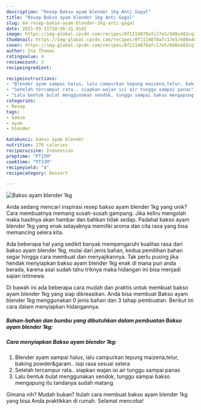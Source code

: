 ```yaml
---
description: "Resep Bakso ayam blender 1kg Anti Gagal"
title: "Resep Bakso ayam blender 1kg Anti Gagal"
slug: 84-resep-bakso-ayam-blender-1kg-anti-gagal
date: 2021-05-11T20:56:31.914Z
image: https://img-global.cpcdn.com/recipes/8f1114878afc17e5/680x482cq70/bakso-ayam-blender-1kg-foto-resep-utama.jpg
thumbnail: https://img-global.cpcdn.com/recipes/8f1114878afc17e5/680x482cq70/bakso-ayam-blender-1kg-foto-resep-utama.jpg
cover: https://img-global.cpcdn.com/recipes/8f1114878afc17e5/680x482cq70/bakso-ayam-blender-1kg-foto-resep-utama.jpg
author: Ina Thomas
ratingvalue: 4
reviewcount: 3
recipeingredient:

recipeinstructions:
- "Blender ayam sampai halus, lalu campurkan tepung maizena,telur, baking powder&amp;garam.. isip rasa sesuai selera"
- "Setelah tercampur rata.. siapkan wajan isi air tunggu sampai panas"
- "Lalu bentuk bulat menggunakan sendok, tunggu sampai bakso mengapung itu tandanya sudah matang"
categories:
- Resep
tags:
- bakso
- ayam
- blender

katakunci: bakso ayam blender 
nutrition: 278 calories
recipecuisine: Indonesian
preptime: "PT15M"
cooktime: "PT33M"
recipeyield: "4"
recipecategory: Dessert

---
```



![Bakso ayam blender 1kg](https://img-global.cpcdn.com/recipes/8f1114878afc17e5/680x482cq70/bakso-ayam-blender-1kg-foto-resep-utama.jpg)

Anda sedang mencari inspirasi resep bakso ayam blender 1kg yang unik? Cara membuatnya memang susah-susah gampang. Jika keliru mengolah maka hasilnya akan hambar dan bahkan tidak sedap. Padahal bakso ayam blender 1kg yang enak selayaknya memiliki aroma dan cita rasa yang bisa memancing selera kita.



Ada beberapa hal yang sedikit banyak mempengaruhi kualitas rasa dari bakso ayam blender 1kg, mulai dari jenis bahan, kedua pemilihan bahan segar hingga cara membuat dan menyajikannya. Tak perlu pusing jika hendak menyiapkan bakso ayam blender 1kg enak di mana pun anda berada, karena asal sudah tahu triknya maka hidangan ini bisa menjadi sajian istimewa.


Di bawah ini ada beberapa cara mudah dan praktis untuk membuat bakso ayam blender 1kg yang siap dikreasikan. Anda bisa membuat Bakso ayam blender 1kg menggunakan 0 jenis bahan dan 3 tahap pembuatan. Berikut ini cara dalam menyiapkan hidangannya.

<!--inarticleads1-->

##### Bahan-bahan dan bumbu yang dibutuhkan dalam pembuatan Bakso ayam blender 1kg:





<!--inarticleads2-->

##### Cara menyiapkan Bakso ayam blender 1kg:

1. Blender ayam sampai halus, lalu campurkan tepung maizena,telur, baking powder&amp;garam.. isip rasa sesuai selera
1. Setelah tercampur rata.. siapkan wajan isi air tunggu sampai panas
1. Lalu bentuk bulat menggunakan sendok, tunggu sampai bakso mengapung itu tandanya sudah matang




Gimana nih? Mudah bukan? Itulah cara membuat bakso ayam blender 1kg yang bisa Anda praktikkan di rumah. Selamat mencoba!
